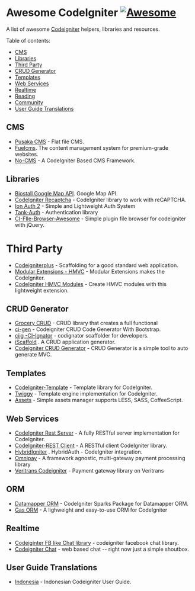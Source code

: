 # Awesome CodeIgniter  [![Awesome](https://cdn.rawgit.com/sindresorhus/awesome/d7305f38d29fed78fa85652e3a63e154dd8e8829/media/badge.svg)](https://github.com/sindresorhus/awesome)
A list of awesome [Codeigniter](http://codeigniter.com) helpers, libraries and resources.

Table of contents:
* [CMS](#cms)
* [Libraries](#libraries)
* [Third Party](#third-party)
* [CRUD Generator](#crud-generator)
* [Templates](#templates)
* [Web Services](#web-services)
* [Realtime](#realtime)
* [Reading](#reading)
* [Community](#community)
* [User Guide Translations](#user-guide-translations)

## CMS
* [Pusaka CMS](https://github.com/codepolitan-lab/pusakacms) - Flat file CMS.
* [Fuelcms](http://www.getfuelcms.com). The content management system for premium-grade websites.
* [No-CMS](https://github.com/goFrendiAsgard/No-CMS) - A CodeIgniter Based CMS Framework.

## Libraries
* [Biostall Google Map API](https://github.com/BIOSTALL/CodeIgniter-Google-Maps-V3-API-Library). Google Map API.
* [CodeIgniter Recaptcha](https://github.com/hok00age/codeigniter-recaptcha) - CodeIgniter library to work with reCAPTCHA.
* [Ion Auth 2](https://github.com/benedmunds/CodeIgniter-Ion-Auth) - Simple and Lightweight Auth System
* [Tank-Auth](https://github.com/TankAuth/Tank-Auth) - Authentication library
* [CI-FIle-Browser-Awesome](https://github.com/bachors/CI-FIle-Browser-Awesome) - Simple plugin file browser for codeigniter with jQuery.

# Third Party
* [Codeigniterplus](https://github.com/ranacseruet/codeigniterplus) - Scaffolding for a good standard web application.
* [Modular Extensions - HMVC](https://bitbucket.org/wiredesignz/codeigniter-modular-extensions-hmvc) - Modular Extensions makes the CodeIgniter.
* [CodeIgniter HMVC Modules](https://github.com/jenssegers/codeigniter-hmvc-modules) - Create HMVC modules with this lightweight extension.

## CRUD Generator
* [Grocery CRUD](https://github.com/scoumbourdis/grocery-crud) - CRUD library that creates a full functional
* [ci-gen](https://github.com/brainlabs/ci-gen) - Codeigniter CRUD Code Generator With Bootstrap.
* [ciig -CI-Ignator](https://github.com/shabeeb/ciig) - codignator scaffolder for developers.
* [iScaffold](https://github.com/tiborsaas/iScaffold) . A CRUD application generator.
* [Codeigniter CRUD Generator](https://bitbucket.org/harviacode/codeigniter-crud-generator) - CRUD Generator is a simple tool to auto generate MVC.

## Templates
* [CodeIgniter-Template](https://github.com/philsturgeon/codeigniter-template) - Template library for CodeIgniter.
* [Twiggy](https://github.com/edmundask/codeigniter-twiggy) - Template engine implementation for CodeIgniter.
* [Assets](https://github.com/creolab/assets) - Simple assets manager supports LESS, SASS, CoffeeScript.

## Web Services
* [CodeIgniter Rest Server](https://github.com/chriskacerguis/codeigniter-restserver) - A fully RESTful server implementation for CodeIgniter.
* [CodeIgniter-REST Client](https://github.com/philsturgeon/codeigniter-restclient) - A RESTful client CodeIgniter library.
* [HybridIgniter](https://github.com/andacata/HybridIgniter) . HybridAuth - CodeIgniter integration.
* [Omnipay](https://github.com/thephpleague/omnipay) - A framework agnostic, multi-gateway payment processing library
* [Veritrans Codeigniter](https://github.com/harrypujianto/Veritrans-Codeigniter) - Payment gateway library on Veritrans

## ORM
* [Datamapper ORM](https://github.com/WanWizard/sparks-datamapper) - CodeIgniter Sparks Package for Datamapper ORM.
* [Gas ORM](https://github.com/toopay/gas-orm) - A lighweight and easy-to-use ORM for CodeIgniter

## Realtime
* [Codeiginter FB like Chat library](https://github.com/abuzer/ci-chat) - codeigniter facebook chat library.
* [Codeigniter Chat](https://github.com/llbbl/codeigniter-chat) - web based chat -- right now just a simple shoutbox.

## User Guide Translations
* [Indonesia](http://codeigniter-id.github.io/user-guide/) - Indonesian Codeigniter User Guide.
